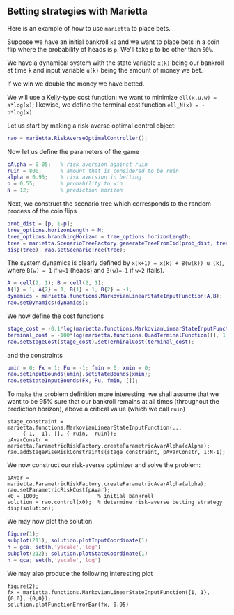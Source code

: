 ## Betting strategies with Marietta

Here is an example of how to use `marietta` to place bets. 

Suppose we have an initial bankroll `x0` and we want to place bets in a coin flip where the probability of heads is `p`. We'll take `p` to be other than `50%`.

We have a dynamical system with the state variable `x(k)` being our bankroll at time `k` and input variable `u(k)` being the amount of money we bet.

If we win we double the money we have betted.

We will use a Kelly-type cost function: we want to minimize `ell(x,u,w) = -a*log(x)`; likewise, we define the terminal cost function `ell_N(x) = -b*log(x)`.

Let us start by making a risk-averse optimal control object:

```matlab
rao = marietta.RiskAverseOptimalController();
```

Now let us define the parameters of the game

```matlab
cAlpha = 0.05;   % risk aversion against ruin
ruin = 800;      % amount that is considered to be ruin
alpha = 0.95;    % risk aversion in betting
p = 0.55;        % probability to win
N = 12;          % prediction horizon
```

Next, we construct the scenario tree which corresponds to the random process of the coin flips

```matlab
prob_dist = [p, 1-p];
tree_options.horizonLength = N;
tree_options.branchingHorizon = tree_options.horizonLength;
tree = marietta.ScenarioTreeFactory.generateTreeFromIid(prob_dist, tree_options);
disp(tree); rao.setScenarioTree(tree);
```

The system dynamics is clearly defined by `x(k+1) = x(k) + B(w(k)) u (k)`, where `B(w) = 1` if `w=1` (heads) and `B(w)=-1` if `w=2` (tails).

```matlab
A = cell(2, 1); B = cell(2, 1);
A{1} = 1; A{2} = 1; B{1} = 1; B{2} = -1;
dynamics = marietta.functions.MarkovianLinearStateInputFunction(A,B);
rao.setDynamics(dynamics);
```

We now define the cost functions

```matlab
stage_cost = -0.1*log(marietta.functions.MarkovianLinearStateInputFunction({1, 1}, {0,0}));
terminal_cost = -100*log(marietta.functions.QuadTerminalFunction([], 1));
rao.setStageCost(stage_cost).setTerminalCost(terminal_cost);
```

and the constraints 

```matlab
umin = 0; Fx = 1; Fu = -1; fmin = 0; xmin = 0;
rao.setInputBounds(umin).setStateBounds(xmin);
rao.setStateInputBounds(Fx, Fu, fmin, []);
```

To make the problem definition more interesting, we shall assume that we want to be 95% sure that our bankroll remains at all times (throughout the prediction horizon), above a critical value (which we call `ruin`)


```
stage_constraint =  marietta.functions.MarkovianLinearStateInputFunction(...
     {-1, -1}, [], {-ruin, -ruin});
pAvarConstr = marietta.ParametricRiskFactory.createParametricAvarAlpha(cAlpha);
rao.addStageWiseRiskConstraints(stage_constraint, pAvarConstr, 1:N-1);
```
 
 We now construct our risk-averse optimizer and solve the problem:
 
```
pAvar = marietta.ParametricRiskFactory.createParametricAvarAlpha(alpha);
rao.setParametricRiskCost(pAvar);
x0 = 1000;                   % initial bankroll
solution = rao.control(x0);  % determine risk-averse betting strategy
disp(solution);
```

We may now plot the solution

```matlab
figure(1);
subplot(211); solution.plotInputCoordinate(1)
h = gca; set(h,'yscale','log')
subplot(212); solution.plotStateCoordinate(1)
h = gca; set(h,'yscale','log')
```

We may also produce the following interesting plot

```
figure(2);
fx = marietta.functions.MarkovianLinearStateInputFunction({1, 1}, {0,0}, {0,0});
solution.plotFunctionErrorBar(fx, 0.95)
```